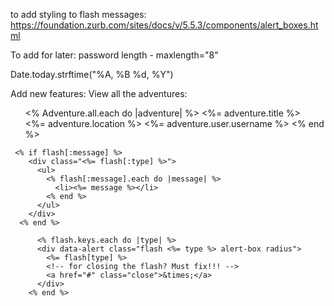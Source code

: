 to add styling to flash messages:
https://foundation.zurb.com/sites/docs/v/5.5.3/components/alert_boxes.html

To add for later:
password length - maxlength="8"


Date.today.strftime("%A, %B %d, %Y")

Add new features:
View all the adventures:
<ul>
   <%  Adventure.all.each do |adventure| %>
   <%=  adventure.title %><br>
   <%=  adventure.location %>
   <%= adventure.user.username %>
   <% end %>
  </ul>


     <% if flash[:message] %>
        <div class="<%= flash[:type] %>">
          <ul>
            <% flash[:message].each do |message| %>
              <li><%= message %></li>
            <% end %>
          </ul>
        </div>
      <% end %>

          <% flash.keys.each do |type| %>
          <div data-alert class="flash <%= type %> alert-box radius">
            <%= flash[type] %>
            <!-- for closing the flash? Must fix!!! -->
            <a href="#" class="close">&times;</a>
          </div>
        <% end %>

